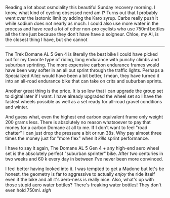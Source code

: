Reading a lot about osmolality this beautiful Sunday recovery morning. I know, what kind of cycling obsessed nerd am I? Turns out that I probably went over the isotonic limit by adding the Karo syrup. Carbs really push it while sodium does not nearly as much. I could also use more water in the process and have read a lot of other non-pro cyclists who use 750ml bottles all the time just because they don't have have a soigneur. Chloe, my AI, is the closest thing I have, but she cannot

----

The Trek Domane AL 5 Gen 4 is literally the best bike I could have picked out for my favorite type of riding, long endurance with punchy climbs and suburban sprinting. The more expensive carbon endurance frames would have been way softer in an all out sprint through the traffic lights. Perhaps a Specialized Allez would have been a bit better, I mean, they have turned it into an all-road endurance bike that can take on crits and suburban sprints.

Another great thing is the price. It is so low that i can upgrade the group set to digital later if I want. I have already upgraded the wheel set so I have the fastest wheels possible as well as a set ready for all-road gravel conditions and winter.

And guess what, even the highest end carbon equivalent frame only weight 200 grams less. There is absolutely no reason whatsoever to pay that money for a carbon Domane at all to me. If I don't want to feel "road chatter" I can just drop the pressure a bit or run 38s. Why pay almost three times the money just for "more flex" when it _kills_ sprint performance.

I have to say it again, The Domane AL 5 Gen 4 + any high-end aero wheel set is the absolutely perfect "suburban sprinter" bike. After two centuries in two weeks and 60 k every day in between I've never been more convinced.

I feel better having looked into it. I was tempted to get a Madone but let's be honest, the geometry is far to aggressive to actually _enjoy_ the ride itself even if the bike and all it's aero-ness is really nice. Also, what's up with those stupid aero water bottles? There's freaking water bottles! They don't even hold 750ml. *sigh*